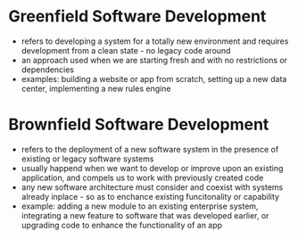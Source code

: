 # **Greenfield Software Development**
- refers to developing a system for a totally new environment and requires development from a clean state - no legacy code around
- an approach used when we are starting fresh and with no restrictions or dependencies
- examples: building a website or app from scratch, setting up a new data center, implementing a new rules engine


# **Brownfield Software Development**
- refers to the deployment of a new software system in the presence of existing or legacy software systems
- usually happend when we want to develop or improve upon an existing application, and compels us to work with previously created code
- any new software architecture must consider and coexist with systems already inplace - so as to enchance existing funcitonality or capability
- example: adding a new module to an existing enterprise system, integrating a new feature to software that was developed earlier, or upgrading code to enhance the functionality of an app